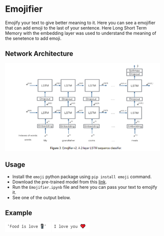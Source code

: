 # Emojifier
Emojify your text to give better meaning to it. Here you can see a emojifier that can add emoji to the last of your sentence. 
Here Long Short Term Memory with the embedding layer was used to understand the meaning of the senetence to add emoji. 
## Network Architecture 
![Network_architecture](https://github.com/Mushahid2521/Emojifier/blob/master/Network_architecture.PNG)
## Usage
- Install the ````emoji```` python package using ````pip install emoji```` command.
- Download the pre-trained model from this [link](https://drive.google.com/open?id=1-DN6aZ86_4zb041PDfTY1plmlIWqp7ic). 
- Run the ````Emojifier.ipynb```` file and here you can pass your text to emojify it.
- See one of the output below. 
## Example
![Example_1](https://github.com/Mushahid2521/Emojifier/blob/master/Food_is_love.PNG) ![Example_2](https://github.com/Mushahid2521/Emojifier/blob/master/I_love_you.PNG)
